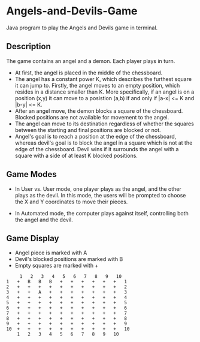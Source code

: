 # Angels-and-Devils-Game
Java program to play the Angels and Devils game in terminal.

## Description
The game contains an angel and a demon. Each player plays in turn.
* At first, the angel is placed in the middle of the chessboard.
* The angel has a constant power K, which describes the furthest square it can jump to. Firstly, the angel moves to an empty position, which resides in a distance smaller than K. More specifically, if an angel is on a position (x,y) it can move to a posistion (a,b) if and only if |a-x| <= K and |b-y| <= K.
* After an angel move, the demon blocks a square of the chessboard. Blocked positions are not available for movement to the angel.
* The angel can move to its destination regardless of whether the squares between the starting and final positions are blocked or not.
* Angel's goal is to reach a position at the edge of the chessboard, whereas devil's goal is to block the angel in a square  which is not at the edge of the chessboard. Devil wins if it surrounds the angel with a square with a side of at least K blocked positions.

## Game Modes
* In User vs. User mode, one player plays as the angel, and the other plays as the devil. In this mode, the users will be prompted to choose the X and Y coordinates to move their pieces.

* In Automated mode, the computer plays against itself, controlling both the angel and the devil.


## Game Display
* Angel piece is marked with A
* Devil's blocked positions are marked with B
* Empty squares are marked with +

~~~
     1   2   3   4   5   6   7   8   9   10      
1   +   B   B   B   +   +   +   +   +   +   1   
2   +   +   +   +   +   +   +   +   +   +   2   
3   +   +   A   +   +   +   +   +   +   +   3   
4   +   +   +   +   +   +   +   +   +   +   4   
5   +   +   +   +   +   +   +   +   +   +   5   
6   +   +   +   +   +   +   +   +   +   +   6   
7   +   +   +   +   +   +   +   +   +   +   7   
8   +   +   +   +   +   +   +   +   +   +   8   
9   +   +   +   +   +   +   +   +   +   +   9   
10  +   +   +   +   +   +   +   +   +   +   10  
    1   2   3   4   5   6   7   8   9   10      
~~~
